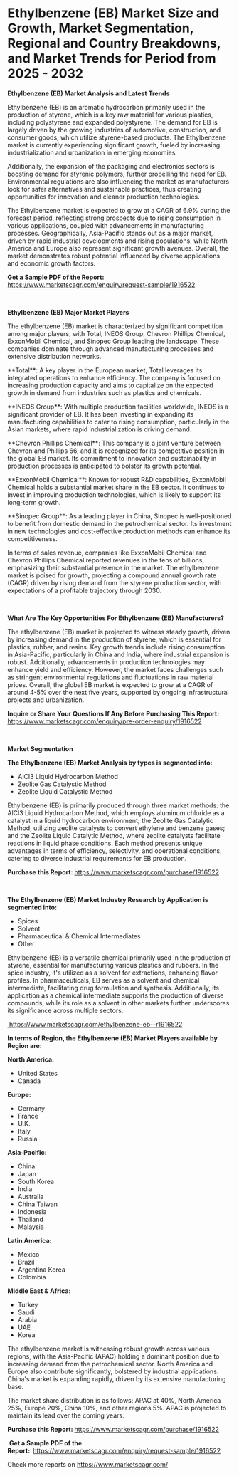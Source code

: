 <p><h1>Ethylbenzene (EB) Market Size and Growth, Market Segmentation, Regional and Country Breakdowns, and Market Trends for Period from 2025 -  2032</h1></p><p><strong>Ethylbenzene (EB) Market Analysis and Latest Trends</strong></p>
<p><p>Ethylbenzene (EB) is an aromatic hydrocarbon primarily used in the production of styrene, which is a key raw material for various plastics, including polystyrene and expanded polystyrene. The demand for EB is largely driven by the growing industries of automotive, construction, and consumer goods, which utilize styrene-based products. The Ethylbenzene market is currently experiencing significant growth, fueled by increasing industrialization and urbanization in emerging economies. </p><p>Additionally, the expansion of the packaging and electronics sectors is boosting demand for styrenic polymers, further propelling the need for EB. Environmental regulations are also influencing the market as manufacturers look for safer alternatives and sustainable practices, thus creating opportunities for innovation and cleaner production technologies. </p><p>The Ethylbenzene market is expected to grow at a CAGR of 6.9% during the forecast period, reflecting strong prospects due to rising consumption in various applications, coupled with advancements in manufacturing processes. Geographically, Asia-Pacific stands out as a major market, driven by rapid industrial developments and rising populations, while North America and Europe also represent significant growth avenues. Overall, the market demonstrates robust potential influenced by diverse applications and economic growth factors.</p></p>
<p><strong>Get a Sample PDF of the Report:&nbsp;</strong> <a href="https://www.marketscagr.com/enquiry/request-sample/1916522?utm_campaign=1895&utm_medium=2&utm_source=Github&utm_content=ia&utm_term=06022025&utm_id=ethylbenzene-eb">https://www.marketscagr.com/enquiry/request-sample/1916522</a></p>
<p>&nbsp;</p>
<p><strong>Ethylbenzene (EB) Major Market Players</strong></p>
<p><p>The ethylbenzene (EB) market is characterized by significant competition among major players, with Total, INEOS Group, Chevron Phillips Chemical, ExxonMobil Chemical, and Sinopec Group leading the landscape. These companies dominate through advanced manufacturing processes and extensive distribution networks.</p><p>**Total**: A key player in the European market, Total leverages its integrated operations to enhance efficiency. The company is focused on increasing production capacity and aims to capitalize on the expected growth in demand from industries such as plastics and chemicals. </p><p>**INEOS Group**: With multiple production facilities worldwide, INEOS is a significant provider of EB. It has been investing in expanding its manufacturing capabilities to cater to rising consumption, particularly in the Asian markets, where rapid industrialization is driving demand. </p><p>**Chevron Phillips Chemical**: This company is a joint venture between Chevron and Phillips 66, and it is recognized for its competitive position in the global EB market. Its commitment to innovation and sustainability in production processes is anticipated to bolster its growth potential.</p><p>**ExxonMobil Chemical**: Known for robust R&D capabilities, ExxonMobil Chemical holds a substantial market share in the EB sector. It continues to invest in improving production technologies, which is likely to support its long-term growth.</p><p>**Sinopec Group**: As a leading player in China, Sinopec is well-positioned to benefit from domestic demand in the petrochemical sector. Its investment in new technologies and cost-effective production methods can enhance its competitiveness.</p><p>In terms of sales revenue, companies like ExxonMobil Chemical and Chevron Phillips Chemical reported revenues in the tens of billions, emphasizing their substantial presence in the market. The ethylbenzene market is poised for growth, projecting a compound annual growth rate (CAGR) driven by rising demand from the styrene production sector, with expectations of a profitable trajectory through 2030.</p></p>
<p>&nbsp;</p>
<p><strong>What Are The Key Opportunities For Ethylbenzene (EB) Manufacturers?</strong></p>
<p><p>The ethylbenzene (EB) market is projected to witness steady growth, driven by increasing demand in the production of styrene, which is essential for plastics, rubber, and resins. Key growth trends include rising consumption in Asia-Pacific, particularly in China and India, where industrial expansion is robust. Additionally, advancements in production technologies may enhance yield and efficiency. However, the market faces challenges such as stringent environmental regulations and fluctuations in raw material prices. Overall, the global EB market is expected to grow at a CAGR of around 4-5% over the next five years, supported by ongoing infrastructural projects and urbanization.</p></p>
<p><strong>Inquire or Share Your Questions If Any Before Purchasing This Report:</strong> <a href="https://www.marketscagr.com/enquiry/pre-order-enquiry/1916522?utm_campaign=1895&utm_medium=2&utm_source=Github&utm_content=ia&utm_term=06022025&utm_id=ethylbenzene-eb">https://www.marketscagr.com/enquiry/pre-order-enquiry/1916522</a></p>
<p>&nbsp;</p>
<p><strong>Market Segmentation</strong></p>
<p><strong>The Ethylbenzene (EB) Market Analysis by types is segmented into:</strong></p>
<p><ul><li>AlCl3 Liquid Hydrocarbon Method</li><li>Zeolite Gas Catalystic Method</li><li>Zeolite Liquid Catalystic Method</li></ul></p>
<p><p>Ethylbenzene (EB) is primarily produced through three market methods: the AlCl3 Liquid Hydrocarbon Method, which employs aluminum chloride as a catalyst in a liquid hydrocarbon environment; the Zeolite Gas Catalytic Method, utilizing zeolite catalysts to convert ethylene and benzene gases; and the Zeolite Liquid Catalytic Method, where zeolite catalysts facilitate reactions in liquid phase conditions. Each method presents unique advantages in terms of efficiency, selectivity, and operational conditions, catering to diverse industrial requirements for EB production.</p></p>
<p><strong>Purchase this Report:&nbsp;</strong><a href="https://www.marketscagr.com/purchase/1916522?utm_campaign=1895&utm_medium=2&utm_source=Github&utm_content=ia&utm_term=06022025&utm_id=ethylbenzene-eb">https://www.marketscagr.com/purchase/1916522</a></p>
<p>&nbsp;</p>
<p><strong>The Ethylbenzene (EB) Market Industry Research by Application is segmented into:</strong></p>
<p><ul><li>Spices</li><li>Solvent</li><li>Pharmaceutical & Chemical Intermediates</li><li>Other</li></ul></p>
<p><p>Ethylbenzene (EB) is a versatile chemical primarily used in the production of styrene, essential for manufacturing various plastics and rubbers. In the spice industry, it's utilized as a solvent for extractions, enhancing flavor profiles. In pharmaceuticals, EB serves as a solvent and chemical intermediate, facilitating drug formulation and synthesis. Additionally, its application as a chemical intermediate supports the production of diverse compounds, while its role as a solvent in other markets further underscores its significance across multiple sectors.</p></p>
<p><a href="https://www.marketscagr.com/ethylbenzene-eb--r1916522?utm_campaign=1895&utm_medium=2&utm_source=Github&utm_content=ia&utm_term=06022025&utm_id=ethylbenzene-eb">&nbsp;https://www.marketscagr.com/ethylbenzene-eb--r1916522</a></p>
<p><strong>In terms of Region, the Ethylbenzene (EB) Market Players available by Region are:</strong></p>
<p>
    <p> <strong> North America: </strong>
        <ul>
            <li>United States</li>
            <li>Canada</li>
        </ul>
        </p> 
    <p> <strong> Europe: </strong>
        <ul>
            <li>Germany</li>
            <li>France</li>
            <li>U.K.</li>
            <li>Italy</li>
            <li>Russia</li>
        </ul>
        </p> 
    <p> <strong> Asia-Pacific: </strong>
        <ul>
            <li>China</li>
            <li>Japan</li>
            <li>South Korea</li>
            <li>India</li>
            <li>Australia</li>
            <li>China Taiwan</li>
            <li>Indonesia</li>
            <li>Thailand</li>
            <li>Malaysia</li>
        </ul>
        </p> 
    <p> <strong> Latin America: </strong>
        <ul>
            <li>Mexico</li>
            <li>Brazil</li>
            <li>Argentina Korea</li>
            <li>Colombia</li>
        </ul>
        </p> 
    <p> <strong> Middle East & Africa: </strong>
        <ul>
            <li>Turkey</li>
            <li>Saudi</li>
            <li>Arabia</li>
            <li>UAE</li>
            <li>Korea</li>
        </ul>
    </p>
    </p>
<p><p>The ethylbenzene market is witnessing robust growth across various regions, with the Asia-Pacific (APAC) holding a dominant position due to increasing demand from the petrochemical sector. North America and Europe also contribute significantly, bolstered by industrial applications. China's market is expanding rapidly, driven by its extensive manufacturing base. </p><p>The market share distribution is as follows: APAC at 40%, North America 25%, Europe 20%, China 10%, and other regions 5%. APAC is projected to maintain its lead over the coming years.</p></p>
<p><strong>Purchase this Report: </strong><a href="https://www.marketscagr.com/purchase/1916522?utm_campaign=1895&utm_medium=2&utm_source=Github&utm_content=ia&utm_term=06022025&utm_id=ethylbenzene-eb">https://www.marketscagr.com/purchase/1916522</a></p>
<p>&nbsp;<strong>Get a Sample PDF of the Report:&nbsp;&nbsp;</strong><a href="https://www.marketscagr.com/enquiry/request-sample/1916522?utm_campaign=1895&utm_medium=2&utm_source=Github&utm_content=ia&utm_term=06022025&utm_id=ethylbenzene-eb">https://www.marketscagr.com/enquiry/request-sample/1916522</a></p>
<p><strong></strong></p>
<p>Check more reports on <a href="https://www.marketscagr.com/?utm_campaign=1895&utm_medium=2&utm_source=Github&utm_content=ia&utm_term=06022025&utm_id=ethylbenzene-eb">https://www.marketscagr.com/</a></p>